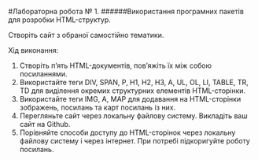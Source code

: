 #Лабораторна робота № 1.
######Використання програмних пакетів для розробки HTML-структур. 

Створіть сайт з обраної самостійно тематики.

Хід виконання:

1. Створіть п’ять HTML-документів, пов’яжіть їх між собою посиланнями.
2. Використайте теги DIV, SPAN, P, H1, H2, H3, A, UL, OL, LI, TABLE, TR, TD для виділення окремих структурних елементів HTML-сторінки.
3. Використайте теги IMG, A, MAP для додавання на HTML-сторінки зображень, посилань та карт посилань із них.
4. Перегляньте сайт через локальну файлову систему. Викладіть ваш сайт на Github.
5. Порівняйте способи доступу до HTML-сторінок через локальну файлову систему і через інтернет. При потребі підкоригуйте роботу посилань.